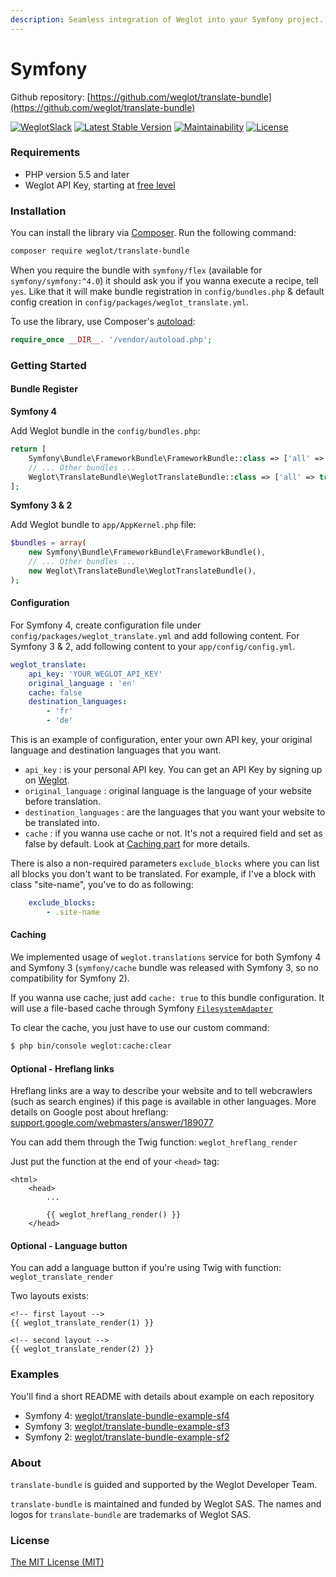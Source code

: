 ```yaml
---
description: Seamless integration of Weglot into your Symfony project.
---
```


# Symfony

Github repository: [https://github.com/weglot/translate-bundle](https://github.com/weglot/translate-bundle)

[![WeglotSlack](https://camo.githubusercontent.com/457f046a2d43d9c73260618a0cb55c6dd85f9a6c/68747470733a2f2f7765676c6f742d636f6d6d756e6974792e6e6f772e73682f62616467652e737667)](https://weglot-community.now.sh/) [![Latest Stable Version](https://camo.githubusercontent.com/767618fa6cfb228d7053b2dbeb7be4513a846e23/68747470733a2f2f706f7365722e707567782e6f72672f7765676c6f742f7472616e736c6174652d62756e646c652f762f737461626c65)](https://packagist.org/packages/weglot/translate-bundle) [![Maintainability](https://camo.githubusercontent.com/1a65f54fd56ea33a3426ab08b43d2c234c0c9872/68747470733a2f2f6170692e636f6465636c696d6174652e636f6d2f76312f6261646765732f62313738356431653932323538363966336461302f6d61696e7461696e6162696c697479)](https://codeclimate.com/github/weglot/translate-bundle/maintainability) [![License](https://camo.githubusercontent.com/caf896c9ab5fb404800617b2e99017d19ff413ec/68747470733a2f2f706f7365722e707567782e6f72672f7765676c6f742f7472616e736c6174652d62756e646c652f6c6963656e7365)](https://packagist.org/packages/weglot/translate-bundle)

### Requirements

* PHP version 5.5 and later
* Weglot API Key, starting at [free level](https://dashboard.weglot.com/register)

### Installation

You can install the library via [Composer](https://getcomposer.org/). Run the following command:

```bash
composer require weglot/translate-bundle
```

When you require the bundle with `symfony/flex` \(available for `symfony/symfony:^4.0`\) it should ask you if you wanna execute a recipe, tell `yes`. Like that it will make bundle registration in `config/bundles.php` & default config creation in `config/packages/weglot_translate.yml`.

To use the library, use Composer's [autoload](https://getcomposer.org/doc/01-basic-usage.md#autoloading):

```php
require_once __DIR__. '/vendor/autoload.php';
```

### Getting Started

#### Bundle Register

**Symfony 4**

Add Weglot bundle in the `config/bundles.php`:

```php
return [
    Symfony\Bundle\FrameworkBundle\FrameworkBundle::class => ['all' => true],
    // ... Other bundles ...
    Weglot\TranslateBundle\WeglotTranslateBundle::class => ['all' => true],
];
```

**Symfony 3 & 2**

Add Weglot bundle to `app/AppKernel.php` file:

```php
$bundles = array(
    new Symfony\Bundle\FrameworkBundle\FrameworkBundle(),
    // ... Other bundles ...
    new Weglot\TranslateBundle\WeglotTranslateBundle(),
);
```

#### Configuration

For Symfony 4, create configuration file under `config/packages/weglot_translate.yml` and add following content. For Symfony 3 & 2, add following content to your `app/config/config.yml`.

```yaml
weglot_translate:
    api_key: 'YOUR_WEGLOT_API_KEY'
    original_language : 'en'
    cache: false
    destination_languages:
        - 'fr'
        - 'de'
```

This is an example of configuration, enter your own API key, your original language and destination languages that you want.

* `api_key` : is your personal API key. You can get an API Key by signing up on [Weglot](https://weglot.com/).
* `original_language` : original language is the language of your website before translation.
* `destination_languages` : are the languages that you want your website to be translated into.
* `cache` : if you wanna use cache or not. It's not a required field and set as false by default. Look at [Caching part](https://github.com/weglot/translate-bundle#caching) for more details.

There is also a non-required parameters `exclude_blocks` where you can list all blocks you don't want to be translated. For example, if I've a block with class "site-name", you've to do as following:

```yaml
    exclude_blocks:
        - .site-name
```

#### Caching

We implemented usage of `weglot.translations` service for both Symfony 4 and Symfony 3 \(`symfony/cache` bundle was released with Symfony 3, so no compatibility for Symfony 2\).

If you wanna use cache, just add `cache: true` to this bundle configuration. It will use a file-based cache through Symfony [`FilesystemAdapter`](https://symfony.com/doc/current/components/cache/adapters/filesystem_adapter.html)

To clear the cache, you just have to use our custom command:

```bash
$ php bin/console weglot:cache:clear
```

#### Optional - Hreflang links

Hreflang links are a way to describe your website and to tell webcrawlers \(such as search engines\) if this page is available in other languages. More details on Google post about hreflang: [support.google.com/webmasters/answer/189077](https://support.google.com/webmasters/answer/189077)

You can add them through the Twig function: `weglot_hreflang_render`

Just put the function at the end of your `<head>` tag:

```markup
<html>
    <head>
        ...

        {{ weglot_hreflang_render() }}
    </head>
```

#### Optional - Language button

You can add a language button if you're using Twig with function: `weglot_translate_render`

Two layouts exists:

```markup
<!-- first layout -->
{{ weglot_translate_render(1) }}

<!-- second layout -->
{{ weglot_translate_render(2) }}
```

### Examples

You'll find a short README with details about example on each repository

* Symfony 4: [weglot/translate-bundle-example-sf4](https://github.com/weglot/translate-bundle-example-sf4)
* Symfony 3: [weglot/translate-bundle-example-sf3](https://github.com/weglot/translate-bundle-example-sf3)
* Symfony 2: [weglot/translate-bundle-example-sf2](https://github.com/weglot/translate-bundle-example-sf2)

### About

`translate-bundle` is guided and supported by the Weglot Developer Team.

`translate-bundle` is maintained and funded by Weglot SAS. The names and logos for `translate-bundle` are trademarks of Weglot SAS.

### License

[The MIT License \(MIT\)](https://github.com/weglot/translate-bundle/blob/develop/LICENSE.txt)

